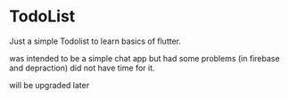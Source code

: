 # TodoList

Just a simple Todolist to learn basics of flutter.

was intended to be a simple chat app but had some problems (in firebase and depraction) did not have time for it.

will be upgraded later
